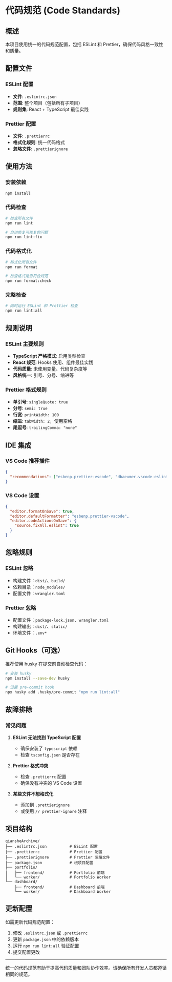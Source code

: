 # 代码规范 (Code Standards)

## 概述

本项目使用统一的代码规范配置，包括 ESLint 和 Prettier，确保代码风格一致性和质量。

## 配置文件

### ESLint 配置

- **文件**: `.eslintrc.json`
- **范围**: 整个项目（包括所有子项目）
- **规则集**: React + TypeScript 最佳实践

### Prettier 配置

- **文件**: `.prettierrc`
- **格式化规则**: 统一代码格式
- **忽略文件**: `.prettierignore`

## 使用方法

### 安装依赖

```bash
npm install
```

### 代码检查

```bash
# 检查所有文件
npm run lint

# 自动修复可修复的问题
npm run lint:fix
```

### 代码格式化

```bash
# 格式化所有文件
npm run format

# 检查格式是否符合规范
npm run format:check
```

### 完整检查

```bash
# 同时运行 ESLint 和 Prettier 检查
npm run lint:all
```

## 规则说明

### ESLint 主要规则

- **TypeScript 严格模式**: 启用类型检查
- **React 规范**: Hooks 使用、组件最佳实践
- **代码质量**: 未使用变量、代码复杂度等
- **风格统一**: 引号、分号、缩进等

### Prettier 格式规则

- **单引号**: `singleQuote: true`
- **分号**: `semi: true`
- **行宽**: `printWidth: 100`
- **缩进**: `tabWidth: 2`，使用空格
- **尾逗号**: `trailingComma: "none"`

## IDE 集成

### VS Code 推荐插件

```json
{
  "recommendations": ["esbenp.prettier-vscode", "dbaeumer.vscode-eslint"]
}
```

### VS Code 设置

```json
{
  "editor.formatOnSave": true,
  "editor.defaultFormatter": "esbenp.prettier-vscode",
  "editor.codeActionsOnSave": {
    "source.fixAll.eslint": true
  }
}
```

## 忽略规则

### ESLint 忽略

- 构建文件：`dist/`、`build/`
- 依赖目录：`node_modules/`
- 配置文件：`wrangler.toml`

### Prettier 忽略

- 配置文件：`package-lock.json`、`wrangler.toml`
- 构建输出：`dist/`、`static/`
- 环境文件：`.env*`

## Git Hooks（可选）

推荐使用 husky 在提交前自动检查代码：

```bash
# 安装 husky
npm install --save-dev husky

# 设置 pre-commit hook
npx husky add .husky/pre-commit "npm run lint:all"
```

## 故障排除

### 常见问题

1. **ESLint 无法找到 TypeScript 配置**
   - 确保安装了 `typescript` 依赖
   - 检查 `tsconfig.json` 是否存在

2. **Prettier 格式冲突**
   - 检查 `.prettierrc` 配置
   - 确保没有冲突的 VS Code 设置

3. **某些文件不想格式化**
   - 添加到 `.prettierignore`
   - 或使用 `// prettier-ignore` 注释

## 项目结构

```
qiansheArchive/
├── .eslintrc.json          # ESLint 配置
├── .prettierrc             # Prettier 配置
├── .prettierignore         # Prettier 忽略文件
├── package.json            # 根项目配置
├── portfolio/
│   ├── frontend/           # Portfolio 前端
│   └── worker/             # Portfolio Worker
└── dashboard/
    ├── frontend/           # Dashboard 前端
    └── worker/             # Dashboard Worker
```

## 更新配置

如需更新代码规范配置：

1. 修改 `.eslintrc.json` 或 `.prettierrc`
2. 更新 `package.json` 中的依赖版本
3. 运行 `npm run lint:all` 验证配置
4. 提交配置更改

---

统一的代码规范有助于提高代码质量和团队协作效率。请确保所有开发人员都遵循相同的规范。
